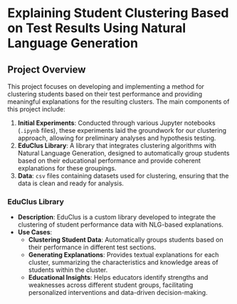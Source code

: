 # Explaining Student Clustering Based on Test Results Using Natural Language Generation

## Project Overview

This project focuses on developing and implementing a method for clustering students based on their test performance and providing meaningful explanations for the resulting clusters. The main components of this project include:
1. **Initial Experiments**: Conducted through various Jupyter notebooks (`.ipynb` files), these experiments laid the groundwork for our clustering approach, allowing for preliminary analyses and hypothesis testing.
2. **EduClus Library**: A library that integrates clustering algorithms with Natural Language Generation, designed to automatically group students based on their educational performance and provide coherent explanations for these groupings.
3. **Data**: `csv` files containing datasets used for clustering, ensuring that the data is clean and ready for analysis.

### EduClus Library

- **Description**: EduClus is a custom library developed to integrate the clustering of student performance data with NLG-based explanations.
- **Use Cases**:
    - **Clustering Student Data**: Automatically groups students based on their performance in different test sections.
    - **Generating Explanations**: Provides textual explanations for each cluster, summarizing the characteristics and knowledge areas of students within the cluster.
    - **Educational Insights**: Helps educators identify strengths and weaknesses across different student groups, facilitating personalized interventions and data-driven decision-making.